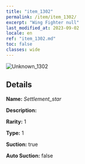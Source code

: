 ```yaml
---
title: "item_1302"
permalink: /item/item_1302/
excerpt: "Wing Fighter null"
last_modified_at: 2023-09-02
locale: en
ref: "item_1302.md"
toc: false
classes: wide
---
```



 ![Unknown_1302](/images/item/Settlement_star_p.png)



## Details

 **Name:** *Settlement_star* 

 **Description:** 

 **Rarity:** 1 

 **Type:** 1 

 **Suction:** true 

 **Auto Suction:** false 


